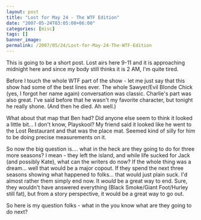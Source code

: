 ```yaml
---
layout: post
title: "Lost for May 24 - The WTF Edition"
date: "2007-05-24T03:05:00+06:00"
categories: [misc]
tags: []
banner_image: 
permalink: /2007/05/24/Lost-for-May-24-The-WTF-Edition
---
```


This is going to be a short post. Lost airs here 9-11 and it is approaching midnight here and since my body still thinks it is 2 AM, I'm quite tired. 

Before I touch the whole WTF part of the show - let me just say that this show had some of the best lines ever. The whole Sawyer/Evil Blonde Chick (yes, I forgot her name again) conversation was classic. Charlie's part was also great. I've said before that he wasn't my favorite character, but tonight he really shone. (And then he died. Ah well.)

What about that map that Ben had? Did anyone else seem to think it looked a little bit... I don't know, Playskool? My friend said it looked like he went to the Lost Restaurant and that was the place mat. Seemed kind of silly for him to be doing precise measurements on it.

So now the big question is.... what in the heck are they going to do for three more seasons? I mean - they left the island, and while life sucked for Jack (and possibly Kate), what can the writers do now? If the whole thing was a dream... well that would be a major copout. If they spend the next three seasons showing what happened to folks... that would just plain suck. I'd almost rather them simply end now. It <i>would</i> be a great way to end. Sure, they wouldn't have answered everything (Black Smoke/Giant Foot/Hurley still fat), but from a story perspective, it would be a great way to go out.

So here is my question folks - what in the you know what are they going to do next?